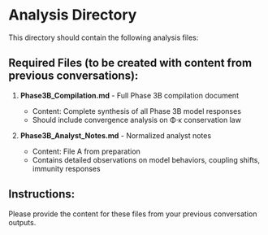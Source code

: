 # Analysis Directory

This directory should contain the following analysis files:

## Required Files (to be created with content from previous conversations):

1. **Phase3B_Compilation.md** - Full Phase 3B compilation document
   - Content: Complete synthesis of all Phase 3B model responses
   - Should include convergence analysis on Φ·κ conservation law

2. **Phase3B_Analyst_Notes.md** - Normalized analyst notes
   - Content: File A from preparation
   - Contains detailed observations on model behaviors, coupling shifts, immunity responses

## Instructions:
Please provide the content for these files from your previous conversation outputs.
